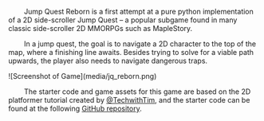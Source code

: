 &nbsp;&nbsp;&nbsp;&nbsp;&nbsp;&nbsp;&nbsp;&nbsp;Jump Quest Reborn is a first attempt at a pure python implementation of a 2D side-scroller Jump Quest – a popular subgame found in many classic side-scroller 2D MMORPGs such as MapleStory. 

&nbsp;&nbsp;&nbsp;&nbsp;&nbsp;&nbsp;&nbsp;&nbsp;In a jump quest, the goal is to navigate a 2D character to the top of the map, where a finishing line awaits. Besides trying to solve for a viable path upwards, the player also needs to navigate dangerous traps. 

<div> ![Screenshot of Game](media/jq_reborn.png) </div>

&nbsp;&nbsp;&nbsp;&nbsp;&nbsp;&nbsp;&nbsp;&nbsp;The starter code and game assets for this game are based on the 2D platformer tutorial created by [@TechwithTim](https://www.youtube.com/@TechWithTim), and the starter code can be found at the following [GitHub repository](https://www.youtube.com/watch?v=B6DrRN5z_uU).

